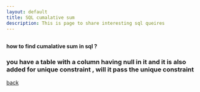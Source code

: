 ```yaml
---
layout: default
title: SQL cumalative sum 
description: This is page to share interesting sql queires 
---
```


## 

#### how to find cumalative sum in sql ?

### you have a table with a column having null in it and it is also added for unique constraint , will it pass the unique constraint



[back](./)
